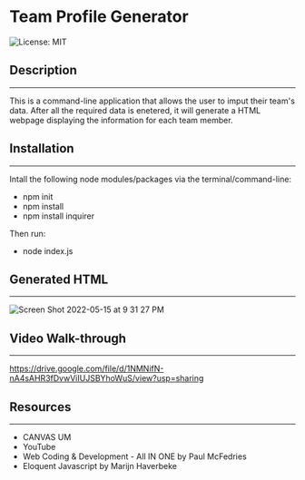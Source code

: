 # Team Profile Generator
![License: MIT](https://img.shields.io/badge/License-MIT-yellow.svg)

## Description
---
This is a command-line application that allows the user to imput their team's data.
After all the required data is enetered, it will generate a HTML webpage displaying the information for each team member.

## Installation
---
Intall the following node modules/packages via the terminal/command-line:
- npm init
- npm install
- npm install inquirer

Then run:
- node index.js

## Generated HTML 
---
![Screen Shot 2022-05-15 at 9 31 27 PM](https://user-images.githubusercontent.com/93743349/168506125-856fca87-e107-44c8-a441-0a62f2798c27.png)

## Video Walk-through
---
https://drive.google.com/file/d/1NMNifN-nA4sAHR3fDvwViIUJSBYhoWuS/view?usp=sharing 

## Resources
---
- CANVAS UM
- YouTube
- Web Coding & Development - All IN ONE by Paul McFedries
- Eloquent Javascript by Marijn Haverbeke
